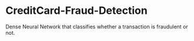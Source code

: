 # CreditCard-Fraud-Detection
Dense Neural Network that classifies whether a transaction is fraudulent or not.
